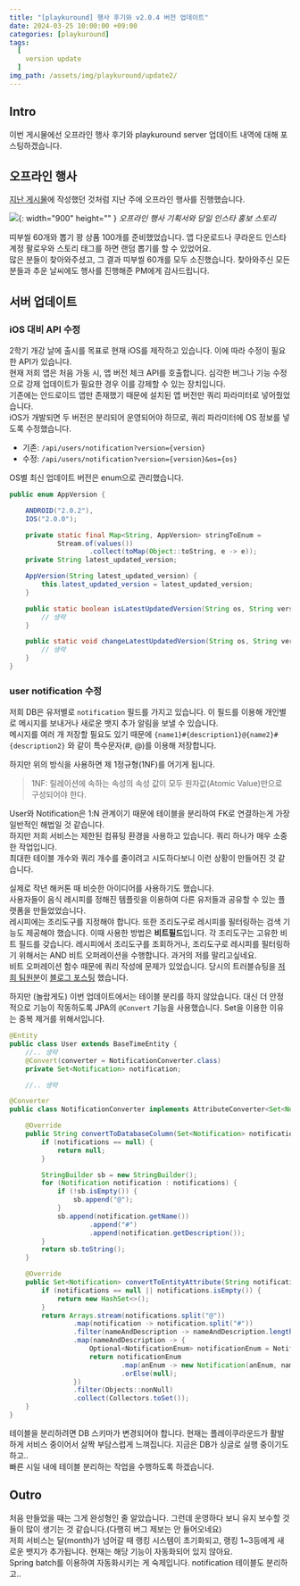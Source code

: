 ```yaml
---
title: "[playkuround] 행사 후기와 v2.0.4 버전 업데이트"
date: 2024-03-25 10:00:00 +09:00
categories: [playkuround]
tags:
  [
    version update
  ]
img_path: /assets/img/playkuround/update2/
---
```


## Intro
이번 게시물에선 오프라인 행사 후기와 playkuround server 업데이트 내역에 대해 포스팅하겠습니다.

## 오프라인 행사
[지난 게시물](https://redcarrot1.github.io/posts/email-asynchronous/)에 작성했던 것처럼 지난 주에 오프라인 행사를 진행했습니다.

![](1.png){: width="900" height="" }
_오프라인 행사 기획서와 당일 인스타 홍보 스토리_

띠부씰 60개와 뽑기 꽝 상품 100개를 준비했었습니다. 앱 다운로드나 쿠라운드 인스타 계정 팔로우와 스토리 태그를 하면 랜덤 뽑기를 할 수 있었어요.<br>
많은 분들이 찾아와주셨고, 그 결과 띠부씰 60개를 모두 소진했습니다. 찾아와주신 모든 분들과 추운 날씨에도 행사를 진행해준 PM에게 감사드립니다.

## 서버 업데이트
### iOS 대비 API 수정
2학기 개강 날에 출시를 목표로 현재 iOS를 제작하고 있습니다. 이에 따라 수정이 필요한 API가 있습니다.<br>
현재 저희 앱은 처음 가동 시, 앱 버전 체크 API를 호출합니다. 심각한 버그나 기능 수정으로 강제 업데이트가 필요한 경우 이를 강제할 수 있는 장치입니다.<br>
기존에는 안드로이드 앱만 존재했기 때문에 설치된 앱 버전만 쿼리 파라미터로 넣어줬었습니다.<br>
iOS가 개발되면 두 버전은 분리되어 운영되어야 하므로, 쿼리 파라미터에 OS 정보를 넣도록 수정했습니다.

- 기존: `/api/users/notification?version={version}`
- 수정: `/api/users/notification?version={version}&os={os}`

OS별 최신 업데이트 버전은 enum으로 관리했습니다.
```java
public enum AppVersion {

    ANDROID("2.0.2"),
    IOS("2.0.0");

    private static final Map<String, AppVersion> stringToEnum =
            Stream.of(values())
                    .collect(toMap(Object::toString, e -> e));
    private String latest_updated_version;

    AppVersion(String latest_updated_version) {
        this.latest_updated_version = latest_updated_version;
    }

    public static boolean isLatestUpdatedVersion(String os, String version) {
        // 생략
    }

    public static void changeLatestUpdatedVersion(String os, String version) {
        // 생략
    }
}
```

### user notification 수정
저희 DB은 유저별로 `notification` 필드를 가지고 있습니다. 이 필드를 이용해 개인별로 메시지를 보내거나 새로운 뱃지 추가 알림을 보낼 수 있습니다.<br>
메시지를 여러 개 저장할 필요도 있기 때문에 `{name1}#{description1}@{name2}#{description2}` 와 같이 특수문자(#, @)를 이용해 저장합니다.<br>

하지만 위의 방식을 사용하면 제 1정규형(1NF)를 어기게 됩니다.
> 1NF: 릴레이션에 속하는 속성의 속성 값이 모두 원자값(Atomic Value)만으로 구성되어야 한다.

User와 Notification은 1:N 관계이기 때문에 테이블을 분리하여 FK로 연결하는게 가장 일반적인 해법일 것 같습니다.<br>
하지만 저희 서비스는 제한된 컴퓨팅 환경을 사용하고 있습니다. 쿼리 하나가 매우 소중한 작업입니다.<br>
최대한 테이블 개수와 쿼리 개수를 줄이려고 시도하다보니 이런 상황이 만들어진 것 같습니다.<br>

실제로 작년 해커톤 때 비슷한 아이디어를 사용하기도 했습니다.<br>
사용자들이 음식 레시피를 정해진 템플릿을 이용하여 다른 유저들과 공유할 수 있는 플랫폼을 만들었었습니다.<br>
레시피에는 조리도구를 지정해야 합니다. 또한 조리도구로 레시피를 필터링하는 검색 기능도 제공해야 했습니다. 이때 사용한 방법은 **비트필드**입니다. 각 조리도구는 고유한 비트 필드를 갖습니다. 레시피에서 조리도구를 조회하거나, 조리도구로 레시피를 필터링하기 위해서는 AND 비트 오퍼레이션을 수행합니다. 과거의 저를 말리고싶네요.<br>
비트 오퍼레이션 함수 때문에 쿼리 작성에 문제가 있었습니다. 당시의 트러블슈팅을 [저희 팀원분](https://github.com/donghoony)이 [블로그 포스팅](https://blog.hoony.me/2023/08/19/use-bitwise-operation-on-jpa/) 했습니다.

하지만 (놀랍게도) 이번 업데이트에서는 테이블 분리를 하지 않았습니다. 대신 더 안정적으로 기능이 작동하도록 JPA의 `@Convert` 기능을 사용했습니다. Set을 이용한 이유는 중복 제거를 위해서입니다.
```java
@Entity
public class User extends BaseTimeEntity {
    //.. 생략
    @Convert(converter = NotificationConverter.class)
    private Set<Notification> notification;

    //.. 생략
```

```java
@Converter
public class NotificationConverter implements AttributeConverter<Set<Notification>, String> {

    @Override
    public String convertToDatabaseColumn(Set<Notification> notifications) {
        if (notifications == null) {
            return null;
        }

        StringBuilder sb = new StringBuilder();
        for (Notification notification : notifications) {
            if (!sb.isEmpty()) {
                sb.append("@");
            }
            sb.append(notification.getName())
                    .append("#")
                    .append(notification.getDescription());
        }
        return sb.toString();
    }

    @Override
    public Set<Notification> convertToEntityAttribute(String notifications) {
        if (notifications == null || notifications.isEmpty()) {
            return new HashSet<>();
        }
        return Arrays.stream(notifications.split("@"))
                .map(notification -> notification.split("#"))
                .filter(nameAndDescription -> nameAndDescription.length == 2)
                .map(nameAndDescription -> {
                    Optional<NotificationEnum> notificationEnum = NotificationEnum.fromString(nameAndDescription[0]);
                    return notificationEnum
                            .map(anEnum -> new Notification(anEnum, nameAndDescription[1]))
                            .orElse(null);
                })
                .filter(Objects::nonNull)
                .collect(Collectors.toSet());
    }
}
```

테이블을 분리하려면 DB 스키마가 변경되어야 합니다.
현재는 플레이쿠라운드가 활발하게 서비스 중이어서 살짝 부담스럽게 느껴집니다. 지금은 DB가 싱글로 실행 중이기도 하고..<br>
빠른 시일 내에 테이블 분리하는 작업을 수행하도록 하겠습니다.

## Outro
처음 만들었을 때는 그게 완성형인 줄 알았습니다. 그런데 운영하다 보니 유지 보수할 것들이 많이 생기는 것 같습니다.(다행히 버그 제보는 안 들어오네요)<br>
저희 서비스는 달(month)가 넘어갈 때 랭킹 시스템이 초기화되고, 랭킹 1~3등에게 새로운 뱃지가 추가됩니다. 현재는 해당 기능이 자동화되어 있지 않아요.<br>
Spring batch를 이용하여 자동화시키는 게 숙제입니다. notification 테이블도 분리하고..